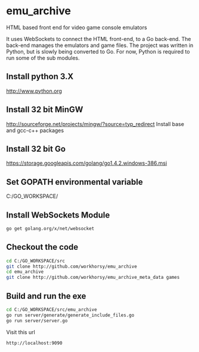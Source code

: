 # emu_archive
HTML based front end for video game console emulators

It uses WebSockets to connect the HTML front-end, to a Go back-end. The 
back-end manages the emulators and game files. The project was written in 
Python, but is slowly being converted to Go. For now, Python is required to 
run some of the sub modules.


Install python 3.X
-----
http://www.python.org

Install 32 bit MinGW
-----
http://sourceforge.net/projects/mingw/?source=typ_redirect
Install base and gcc-c++ packages

Install 32 bit Go
-----
https://storage.googleapis.com/golang/go1.4.2.windows-386.msi

Set GOPATH environmental variable
-----
C:/GO_WORKSPACE/

Install WebSockets Module
-----
~~~bash
go get golang.org/x/net/websocket
~~~

Checkout the code
-----
~~~bash
cd C:/GO_WORKSPACE/src
git clone http://github.com/workhorsy/emu_archive
cd emu_archive
git clone http://github.com/workhorsy/emu_archive_meta_data games
~~~


Build and run the exe
-----
~~~bash
cd C:/GO_WORKSPACE/src/emu_archive
go run server/generate/generate_include_files.go
go run server/server.go
~~~

Visit this url
~~~bash
http://localhost:9090
~~~
